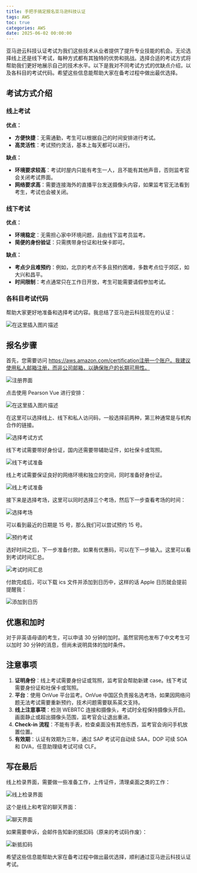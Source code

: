 ```yaml
---
title: 手把手搞定报名亚马逊科技认证
tags: AWS
toc: true
categories: AWS
date: 2025-06-02 00:00:00
---
```


亚马逊云科技认证考试为我们这些技术从业者提供了提升专业技能的机会。无论选择线上还是线下考试，每种方式都有其独特的优势和挑战。选择合适的考试方式将帮助我们更好地展示自己的技术水平。以下是我对不同考试方式的优缺点介绍，以及各科目的考试代码。希望这些信息能帮助大家在备考过程中做出最优选择。

<!-- more -->

## 考试方式介绍

### 线上考试

**优点：**

- **方便快捷**：无需通勤，考生可以根据自己的时间安排进行考试。
- **高灵活性**：考试预约灵活，基本上每天都可以进行。

**缺点：**

- **环境要求较高**：考试时屋内只能有考生一人，且不能有其他声音，否则监考官会关闭考试界面。
- **网络要求高**：需要连接海外的直播平台发送摄像头内容，如果监考官无法看到考生，考试也会被关闭。

### 线下考试

**优点：**

- **环境稳定**：无需担心家中环境问题，且由线下监考员监考。
- **简便的身份验证**：只需携带身份证和社保卡即可。

**缺点：**

- **考点少且难预约**：例如，北京的考点不多且预约困难，多数考点位于郊区，如大兴和昌平。
- **时间限制**：考点通常只在工作日开放，考生可能需要请假参加考试。

### 各科目考试代码

帮助大家更好地准备和选择考试内容。我总结了亚马逊云科技现在的认证：

![在这里插入图片描述](https://i-blog.csdnimg.cn/blog_migrate/cc20f808fb0689bb100c04507d0ee5c1.png)

## 报名步骤

首先，您需要访问 https://aws.amazon.com/certification注册一个账户。我建议使用私人邮箱注册，而非公司邮箱，以确保账户的长期可用性。

![注册界面](https://i-blog.csdnimg.cn/blog_migrate/b656c9ca96b06a91641d0933b7288f7f.png)

点击使用 Pearson Vue 进行安排：

![在这里插入图片描述](https://i-blog.csdnimg.cn/blog_migrate/6e64c34879d1217d62ca41edc9ecb2c4.png)

在这里可以选择线上、线下和私人访问码，一般选择前两种，第三种通常是与机构合作的链接。

![选择考试方式](https://i-blog.csdnimg.cn/blog_migrate/0cc9bda530f37ded10b7aabe62084a9e.png)

线下考试需要带好身份证，国内还需要带辅助证件，如社保卡或驾照。

![线下考试准备](https://i-blog.csdnimg.cn/blog_migrate/7e2b5e346cdf9163e0327c9b2aa7ba03.png)

线上考试需要保证良好的网络环境和独立的空间，同时准备好身份证。

![线上考试准备](https://i-blog.csdnimg.cn/blog_migrate/7531f6f4a0b687da297285382a06cfe2.png)

接下来是选择考场，这里可以同时选择三个考场，然后下一步查看考场的时间：

![选择考场](https://i-blog.csdnimg.cn/blog_migrate/d771ce1cc8f19a55caf4e62a8b6999e0.png)

可以看到最近的日期是 15 号，那么我们可以尝试预约 15 号。

![预约考试](https://i-blog.csdnimg.cn/blog_migrate/0226e6c143950fb2f5dd825e9515e9e1.png)

选好时间之后，下一步准备付款。如果有优惠码，可以在下一步输入。这里可以看到考试时间汇总。

![考试时间汇总](https://i-blog.csdnimg.cn/blog_migrate/bdd3720da2cc95978bcca461bd058f80.png)

付款完成后，可以下载 ics 文件并添加到日历中，这样的话 Apple 日历就会提前提醒我：

![添加到日历](https://i-blog.csdnimg.cn/blog_migrate/a1694d9092df8b7a398f54c2542dfb02.png)

## 优惠和加时

对于非英语母语的考生，可以申请 30 分钟的加时。虽然官网也发布了中文考生可以加时 30 分钟的消息，但尚未说明具体的加时条件。

## 注意事项

1. **证明身份**：线上考试需要身份证或驾照，监考官会帮助新建 case。线下考试需要身份证和社保卡或驾照。
2. **平台**：使用 OnVue 平台监考。OnVue 中国区负责报名选考场，如果因网络问题无法考试需要重新预约，技术问题需要联系英文支持。
3. **线上注意事项**：检测 WEBRTC 连接和摄像头，考试时全程保持摄像头开启。画面静止或超出摄像头范围，监考官会让退出重进。
4. **Check-in 流程**：不能有手表，检查桌面没有其他东西，监考官会询问手机放置位置。
5. **有效期**：认证有效期为三年，通过 SAP 考试可自动续 SAA，DOP 可续 SOA 和 DVA，任意助理级考试可续 CLF。

## 写在最后

线上检录界面，需要做一些准备工作，上传证件，清理桌面之类的工作：

![线上检录界面](https://i-blog.csdnimg.cn/blog_migrate/210964768f277785d3431bdbdb6c5b5d.png)

这个是线上和考官的聊天界面：

![聊天界面](https://i-blog.csdnimg.cn/blog_migrate/f52f4644ac8e971bff83db797ccf848c.png)

如果需要申诉，会邮件告知新的抵扣码（原来的考试码作废）：

![新抵扣码](https://i-blog.csdnimg.cn/blog_migrate/56b4b91c982f81564ecaa43759d88014.png)

希望这些信息能帮助大家在备考过程中做出最优选择，顺利通过亚马逊云科技认证考试。
